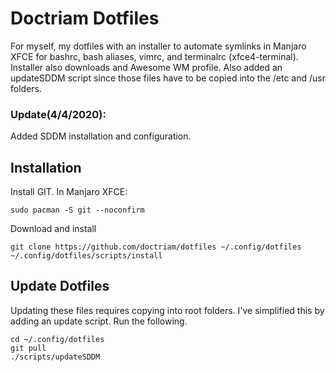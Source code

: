 # Doctriam Dotfiles
For myself, my dotfiles with an installer to automate symlinks in Manjaro
XFCE for bashrc, bash aliases, vimrc, and terminalrc (xfce4-terminal).
Installer also downloads and Awesome WM profile.  Also added an updateSDDM
script since those files have to be copied into the /etc and /usr folders.

### Update(4/4/2020):
Added SDDM installation and configuration.

## Installation
Install GIT.  In Manjaro XFCE:
```
sudo pacman -S git --noconfirm
```
Download and install
```
git clone https://github.com/doctriam/dotfiles ~/.config/dotfiles
~/.config/dotfiles/scripts/install
```

## Update Dotfiles
Updating these files requires copying into root folders.  I've simplified this
by adding an update script.  Run the following.
```
cd ~/.config/dotfiles
git pull
./scripts/updateSDDM
```
